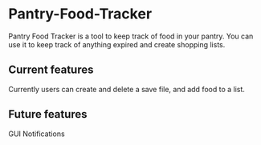 # Pantry-Food-Tracker
Pantry Food Tracker is a tool to keep track of food in your pantry. You can use it to keep track of anything expired and create shopping lists.

## Current features
Currently users can create and delete a save file, and add food to a list.

## Future features
GUI
Notifications
